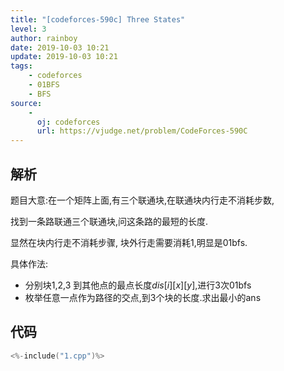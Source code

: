 ```yaml
---
title: "[codeforces-590c] Three States"
level: 3
author: rainboy
date: 2019-10-03 10:21
update: 2019-10-03 10:21
tags:
    - codeforces
    - 01BFS
    - BFS
source:
    - 
      oj: codeforces
      url: https://vjudge.net/problem/CodeForces-590C
---
```


## 解析

题目大意:在一个矩阵上面,有三个联通块,在联通块内行走不消耗步数,

找到一条路联通三个联通块,问这条路的最短的长度.

显然在块内行走不消耗步骤, 块外行走需要消耗1,明显是01bfs.

具体作法:

 - 分别块1,2,3 到其他点的最点长度$dis[i][x][y]$,进行3次01bfs
 - 枚举任意一点作为路径的交点,到3个块的长度.求出最小的ans

## 代码

```c
<%-include("1.cpp")%>
```

